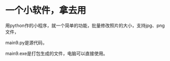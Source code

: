# 一个小软件，拿去用
用python作的小程序，就一个简单的功能，批量修改照片的大小，支持jpg、png文件，


main9.py是源代码，


main9.exe是打包生成的文件，电脑可以直接使用。
